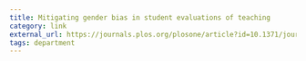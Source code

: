```yaml
---
title: Mitigating gender bias in student evaluations of teaching
category: link
external_url: https://journals.plos.org/plosone/article?id=10.1371/journal.pone.0216241
tags: department
---
```

